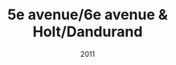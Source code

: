 ---
title: 5e avenue/6e avenue & Holt/Dandurand
date: '2011'
type: ruelle_verte
district: rosemont
fill: [{"lat":45.549176,"lng":-73.580772},{"lat":45.549724,"lng":-73.580439},{"lat":45.54901,"lng":-73.578057},{"lat":45.548465,"lng":-73.578368}]
---